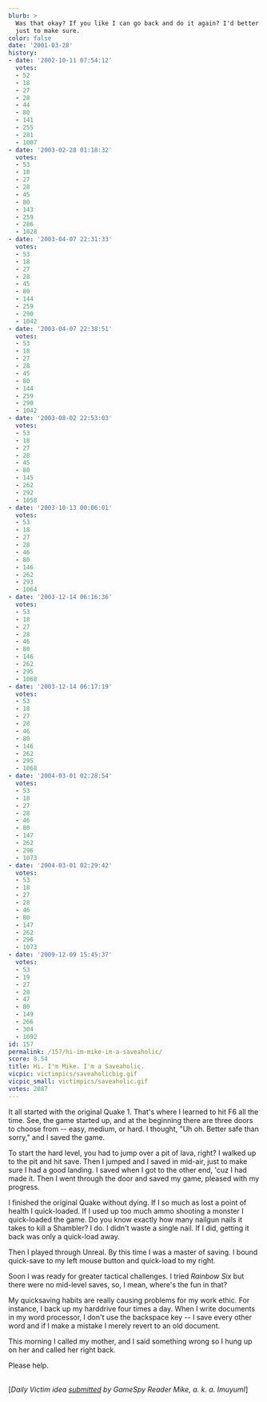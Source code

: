 ```yaml
---
blurb: >
  Was that okay? If you like I can go back and do it again? I'd better do it again,
  just to make sure.
color: false
date: '2001-03-28'
history:
- date: '2002-10-11 07:54:12'
  votes:
  - 52
  - 18
  - 27
  - 28
  - 44
  - 80
  - 141
  - 255
  - 281
  - 1007
- date: '2003-02-28 01:18:32'
  votes:
  - 53
  - 18
  - 27
  - 28
  - 45
  - 80
  - 143
  - 259
  - 286
  - 1028
- date: '2003-04-07 22:31:33'
  votes:
  - 53
  - 18
  - 27
  - 28
  - 45
  - 80
  - 144
  - 259
  - 290
  - 1042
- date: '2003-04-07 22:38:51'
  votes:
  - 53
  - 18
  - 27
  - 28
  - 45
  - 80
  - 144
  - 259
  - 290
  - 1042
- date: '2003-08-02 22:53:03'
  votes:
  - 53
  - 18
  - 27
  - 28
  - 45
  - 80
  - 145
  - 262
  - 292
  - 1058
- date: '2003-10-13 00:06:01'
  votes:
  - 53
  - 18
  - 27
  - 28
  - 46
  - 80
  - 146
  - 262
  - 293
  - 1064
- date: '2003-12-14 06:16:36'
  votes:
  - 53
  - 18
  - 27
  - 28
  - 46
  - 80
  - 146
  - 262
  - 295
  - 1068
- date: '2003-12-14 06:17:19'
  votes:
  - 53
  - 18
  - 27
  - 28
  - 46
  - 80
  - 146
  - 262
  - 295
  - 1068
- date: '2004-03-01 02:28:54'
  votes:
  - 53
  - 18
  - 27
  - 28
  - 46
  - 80
  - 147
  - 262
  - 296
  - 1073
- date: '2004-03-01 02:29:42'
  votes:
  - 53
  - 18
  - 27
  - 28
  - 46
  - 80
  - 147
  - 262
  - 296
  - 1073
- date: '2009-12-09 15:45:37'
  votes:
  - 53
  - 19
  - 27
  - 28
  - 47
  - 80
  - 149
  - 266
  - 304
  - 1092
id: 157
permalink: /157/hi-im-mike-im-a-saveaholic/
score: 8.54
title: Hi. I'm Mike. I'm a Saveaholic.
vicpic: victimpics/saveaholicbig.gif
vicpic_small: victimpics/saveaholic.gif
votes: 2087
---
```


It all started with the original Quake 1. That's where I learned to hit
F6 all the time. See, the game started up, and at the beginning there
are three doors to choose from -- easy, medium, or hard. I thought, "Uh
oh. Better safe than sorry," and I saved the game.

To start the hard level, you had to jump over a pit of lava, right? I
walked up to the pit and hit save. Then I jumped and I saved in mid-air,
just to make sure I had a good landing. I saved when I got to the other
end, 'cuz I had made it. Then I went through the door and saved my game,
pleased with my progress.

I finished the original Quake without dying. If I so much as lost a
point of health I quick-loaded. If I used up too much ammo shooting a
monster I quick-loaded the game. Do you know exactly how many nailgun
nails it takes to kill a Shambler? I do. I didn't waste a single nail.
If I did, getting it back was only a quick-load away.

Then I played through Unreal. By this time I was a master of saving. I
bound quick-save to my left mouse button and quick-load to my right.

Soon I was ready for greater tactical challenges. I tried *Rainbow Six*
but there were no mid-level saves, so, I mean, where's the fun in that?

My quicksaving habits are really causing problems for my work ethic. For
instance, I back up my harddrive four times a day. When I write
documents in my word processor, I don't use the backspace key -- I save
every other word and if I make a mistake I merely revert to an old
document.

This morning I called my mother, and I said something wrong so I hung up
on her and called her right back.

Please help.

&nbsp;  
 \[*Daily Victim idea [submitted](mailto:feedback@gamespy.com) by
GameSpy Reader Mike, a. k. a. ImuyumI*\]